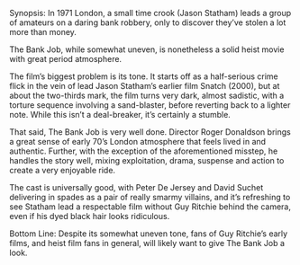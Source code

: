 Synopsis: In 1971 London, a small time crook (Jason Statham) leads a group of amateurs on a daring bank robbery, only to discover they’ve stolen a lot more than money.

The Bank Job, while somewhat uneven, is nonetheless a solid heist movie with great period atmosphere.

The film’s biggest problem is its tone.  It starts off as a half-serious crime flick in the vein of lead Jason Statham’s earlier film Snatch (2000), but at about the two-thirds mark, the film turns very dark, almost sadistic, with a torture sequence involving a sand-blaster, before reverting back to a lighter note.  While this isn’t a deal-breaker, it’s certainly a stumble.

That said, The Bank Job is very well done.  Director Roger Donaldson brings a great sense of early 70’s London atmosphere that feels lived in and authentic. Further, with the exception of the aforementioned misstep, he handles the story well, mixing exploitation, drama, suspense and action to create a very enjoyable ride.

The cast is universally good, with Peter De Jersey and David Suchet delivering in spades as a pair of really smarmy villains, and it’s refreshing to see Statham lead a respectable film without Guy Ritchie behind the camera, even if his dyed black hair looks ridiculous.

Bottom Line: Despite its somewhat uneven tone, fans of Guy Ritchie’s early films, and heist film fans in general, will likely want to give The Bank Job a look.
